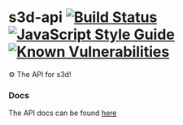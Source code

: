 # s3d-api [![Build Status](https://travis-ci.org/Filiosoft/s3d-api.svg?branch=master)](https://travis-ci.org/Filiosoft/s3d-api) [![JavaScript Style Guide](https://img.shields.io/badge/code_style-standard-brightgreen.svg)](https://filiosoft.net/s3d-api/eslint) [![Known Vulnerabilities](https://snyk.io/test/github/filiosoft/s3d-api/badge.svg)](https://snyk.io/test/github/filiosoft/s3d-api)
⚙ The API for s3d!

### Docs
The API docs can be found [here](https://filiosoft.net/s3d/api)